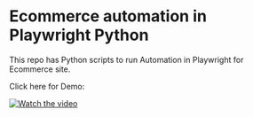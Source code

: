 
# Ecommerce automation in Playwright Python

This repo has Python scripts to run Automation in Playwright for Ecommerce site.

Click here for Demo:

[![Watch the video](<img width="854" alt="Screenshot 2024-04-19 at 12 09 31" src="https://github.com/prabhuram12/EcomPlaywright-/assets/167443797/c19b7eaf-c169-4387-981d-94bd5b064edc">
)](https://www.youtube.com/watch?v=9RrsCxZwuxs)


